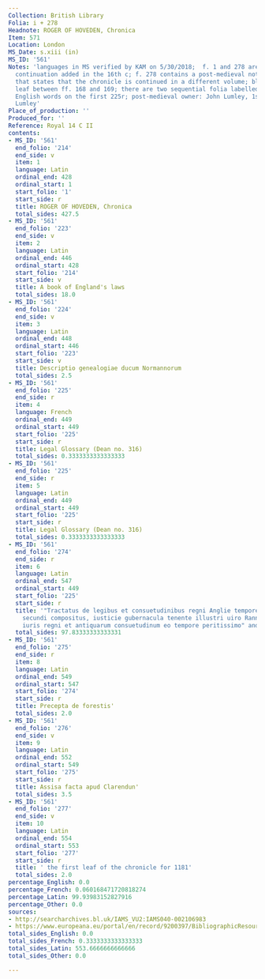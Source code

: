 ```yaml
---
Collection: British Library
Folia: i + 278
Headnote: ROGER OF HOVEDEN, Chronica
Item: 571
Location: London
MS_Date: s.xiii (in)
MS_ID: '561'
Notes: 'languages in MS verified by KAM on 5/30/2018;  f. 1 and 278 are a chronicle
  continuation added in the 16th c; f. 278 contains a post-medieval note in English
  that states that the chronicle is continued in a different volume; blank unfoliated
  leaf between ff. 168 and 169; there are two sequential folia labelled 225; some
  English words on the first 225r; post-medieval owner: John Lumley, 1st baron of
  Lumley'
Place_of_production: ''
Produced_for: ''
Reference: Royal 14 C II
contents:
- MS_ID: '561'
  end_folio: '214'
  end_side: v
  item: 1
  language: Latin
  ordinal_end: 428
  ordinal_start: 1
  start_folio: '1'
  start_side: r
  title: ROGER OF HOVEDEN, Chronica
  total_sides: 427.5
- MS_ID: '561'
  end_folio: '223'
  end_side: v
  item: 2
  language: Latin
  ordinal_end: 446
  ordinal_start: 428
  start_folio: '214'
  start_side: v
  title: A book of England's laws
  total_sides: 18.0
- MS_ID: '561'
  end_folio: '224'
  end_side: v
  item: 3
  language: Latin
  ordinal_end: 448
  ordinal_start: 446
  start_folio: '223'
  start_side: v
  title: Descriptio genealogiae ducum Normannorum
  total_sides: 2.5
- MS_ID: '561'
  end_folio: '225'
  end_side: r
  item: 4
  language: French
  ordinal_end: 449
  ordinal_start: 449
  start_folio: '225'
  start_side: r
  title: Legal Glossary (Dean no. 316)
  total_sides: 0.3333333333333333
- MS_ID: '561'
  end_folio: '225'
  end_side: r
  item: 5
  language: Latin
  ordinal_end: 449
  ordinal_start: 449
  start_folio: '225'
  start_side: r
  title: Legal Glossary (Dean no. 316)
  total_sides: 0.3333333333333333
- MS_ID: '561'
  end_folio: '274'
  end_side: r
  item: 6
  language: Latin
  ordinal_end: 547
  ordinal_start: 449
  start_folio: '225'
  start_side: r
  title: '"Tractatus de legibus et consuetudinibus regni Anglie tempore regis Henrici
    secundi compositus, iusticie gubernacula tenente illustri uiro Rannulfo de Glanuilla
    iuris regni et antiquarum consuetudinum eo tempore peritissimo" and assisa etc.'
  total_sides: 97.83333333333331
- MS_ID: '561'
  end_folio: '275'
  end_side: r
  item: 8
  language: Latin
  ordinal_end: 549
  ordinal_start: 547
  start_folio: '274'
  start_side: r
  title: Precepta de forestis'
  total_sides: 2.0
- MS_ID: '561'
  end_folio: '276'
  end_side: v
  item: 9
  language: Latin
  ordinal_end: 552
  ordinal_start: 549
  start_folio: '275'
  start_side: r
  title: Assisa facta apud Clarendun'
  total_sides: 3.5
- MS_ID: '561'
  end_folio: '277'
  end_side: v
  item: 10
  language: Latin
  ordinal_end: 554
  ordinal_start: 553
  start_folio: '277'
  start_side: r
  title: ' the first leaf of the chronicle for 1181'
  total_sides: 2.0
percentage_English: 0.0
percentage_French: 0.060168471720818274
percentage_Latin: 99.93983152827916
percentage_Other: 0.0
sources:
- http://searcharchives.bl.uk/IAMS_VU2:IAMS040-002106983
- https://www.europeana.eu/portal/en/record/9200397/BibliographicResource_3000126277972.html
total_sides_English: 0.0
total_sides_French: 0.3333333333333333
total_sides_Latin: 553.6666666666666
total_sides_Other: 0.0

---
```

